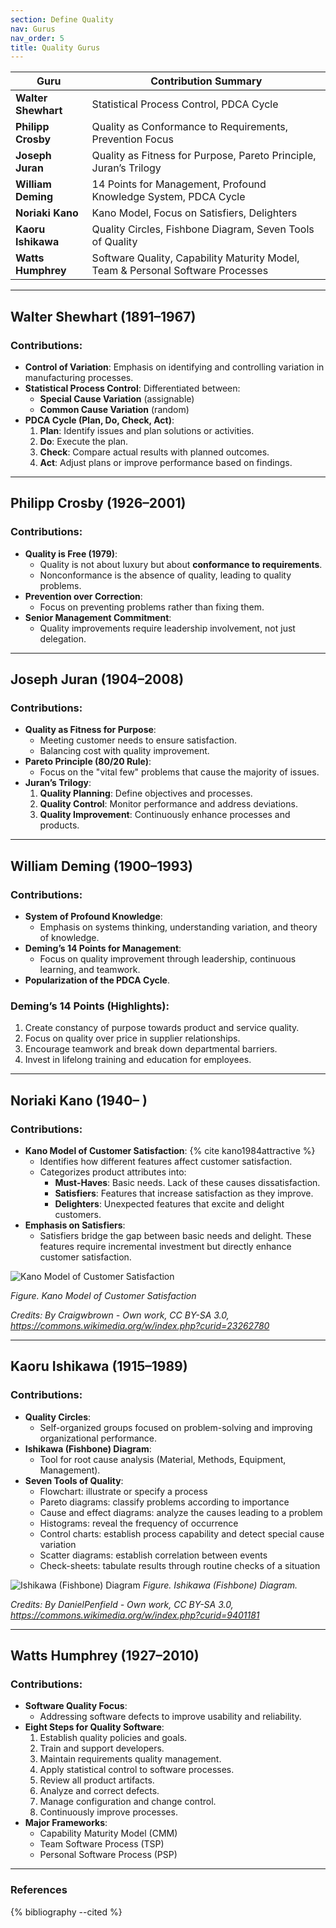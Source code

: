 ```yaml
---
section: Define Quality
nav: Gurus
nav_order: 5
title: Quality Gurus
---
```



| Guru               | Contribution Summary                                                                 |
|--------------------|-------------------------------------------------------------------------------------|
| **Walter Shewhart** | Statistical Process Control, PDCA Cycle                                            |
| **Philipp Crosby**  | Quality as Conformance to Requirements, Prevention Focus                          |
| **Joseph Juran**    | Quality as Fitness for Purpose, Pareto Principle, Juran’s Trilogy                 |
| **William Deming**  | 14 Points for Management, Profound Knowledge System, PDCA Cycle                  |
| **Noriaki Kano**    | Kano Model, Focus on Satisfiers, Delighters                                       |
| **Kaoru Ishikawa**  | Quality Circles, Fishbone Diagram, Seven Tools of Quality                        |
| **Watts Humphrey**  | Software Quality, Capability Maturity Model, Team & Personal Software Processes  |

--- 


## Walter Shewhart (1891–1967)

### Contributions:
- **Control of Variation**: Emphasis on identifying and controlling variation in manufacturing processes.
- **Statistical Process Control**: Differentiated between:
  - **Special Cause Variation** (assignable)
  - **Common Cause Variation** (random)
- **PDCA Cycle (Plan, Do, Check, Act)**:
  1. **Plan**: Identify issues and plan solutions or activities.
  2. **Do**: Execute the plan.
  3. **Check**: Compare actual results with planned outcomes.
  4. **Act**: Adjust plans or improve performance based on findings.

---

## Philipp Crosby (1926–2001)

### Contributions:
- **Quality is Free (1979)**:
  - Quality is not about luxury but about **conformance to requirements**.
  - Nonconformance is the absence of quality, leading to quality problems.
- **Prevention over Correction**:
  - Focus on preventing problems rather than fixing them.
- **Senior Management Commitment**:
  - Quality improvements require leadership involvement, not just delegation.

---

## Joseph Juran (1904–2008)

### Contributions:
- **Quality as Fitness for Purpose**:
  - Meeting customer needs to ensure satisfaction.
  - Balancing cost with quality improvement.
- **Pareto Principle (80/20 Rule)**:
  - Focus on the "vital few" problems that cause the majority of issues.
- **Juran’s Trilogy**:
  1. **Quality Planning**: Define objectives and processes.
  2. **Quality Control**: Monitor performance and address deviations.
  3. **Quality Improvement**: Continuously enhance processes and products.

---

## William Deming (1900–1993)

### Contributions:
- **System of Profound Knowledge**:
  - Emphasis on systems thinking, understanding variation, and theory of knowledge.
- **Deming’s 14 Points for Management**:
  - Focus on quality improvement through leadership, continuous learning, and teamwork.
- **Popularization of the PDCA Cycle**.

### Deming’s 14 Points (Highlights):
1. Create constancy of purpose towards product and service quality.
2. Focus on quality over price in supplier relationships.
3. Encourage teamwork and break down departmental barriers.
4. Invest in lifelong training and education for employees.

---

## Noriaki Kano (1940– )

### Contributions:
- **Kano Model of Customer Satisfaction**: {% cite kano1984attractive %}
  - Identifies how different features affect customer satisfaction.
  - Categorizes product attributes into:
    - **Must-Haves**: Basic needs. Lack of these causes dissatisfaction.
    - **Satisfiers**: Features that increase satisfaction as they improve.
    - **Delighters**: Unexpected features that excite and delight customers.
- **Emphasis on Satisfiers**:
  - Satisfiers bridge the gap between basic needs and delight. These features require incremental investment but directly enhance customer satisfaction.


![Kano Model of Customer Satisfaction](kano.png)

*Figure. Kano Model of Customer Satisfaction*

*Credits: By Craigwbrown - Own work, CC BY-SA 3.0, https://commons.wikimedia.org/w/index.php?curid=23262780*

---

## Kaoru Ishikawa (1915–1989)

### Contributions:
- **Quality Circles**:
  - Self-organized groups focused on problem-solving and improving organizational performance.
- **Ishikawa (Fishbone) Diagram**:
  - Tool for root cause analysis (Material, Methods, Equipment, Management).
- **Seven Tools of Quality**:
  - Flowchart: illustrate or specify a process
  - Pareto diagrams: classify problems according to importance
  - Cause and effect diagrams: analyze the causes leading to a problem
  - Histograms: reveal the frequency of occurrence
  - Control charts: establish process capability and detect special cause variation
  - Scatter diagrams: establish correlation between events
  - Check-sheets: tabulate results through routine checks of a situation

![Ishikawa (Fishbone) Diagram](Ishikava.svg)
*Figure. Ishikawa (Fishbone) Diagram.*

*Credits: By DanielPenfield - Own work, CC BY-SA 3.0, https://commons.wikimedia.org/w/index.php?curid=9401181*

---

## Watts Humphrey (1927–2010)

### Contributions:
- **Software Quality Focus**:
  - Addressing software defects to improve usability and reliability.
- **Eight Steps for Quality Software**:
  1. Establish quality policies and goals.
  2. Train and support developers.
  3. Maintain requirements quality management.
  4. Apply statistical control to software processes.
  5. Review all product artifacts.
  6. Analyze and correct defects.
  7. Manage configuration and change control.
  8. Continuously improve processes.
- **Major Frameworks**:
  - Capability Maturity Model (CMM)
  - Team Software Process (TSP)
  - Personal Software Process (PSP)

---

### References

{% bibliography --cited %}

